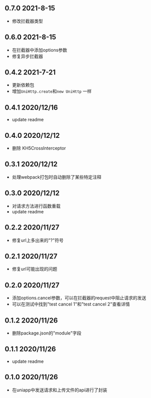 ## 0.7.0 2021-8-15

- 修改拦截器类型


## 0.6.0 2021-8-15

- 在拦截器中添加options参数
- 修复异步拦截器

## 0.4.2 2021-7-21

- 更新依赖包
- 增加`UniHttp.create`和`new UniHttp` 一样

## 0.4.1 2020/12/16

- update readme

## 0.4.0 2020/12/12

- 删除 KH5CrossInterceptor

## 0.3.1 2020/12/12

- 处理webpack打包时自动删除了某些特定注释

## 0.3.0 2020/12/12

- 对请求方法进行函数重载
- update readme

## 0.2.2 2020/11/27

- 修复url上多出来的"?"符号

## 0.2.1 2020/11/27

- 修复url可能出现的问题

## 0.2.0 2020/11/27

- 添加options.cancel参数，可以在拦截器的request中阻止请求的发送
- 可以在测试中找到"test cancel 1"和"test cancel 2"查看详情

## 0.1.2 2020/11/26

- 删除package.json的"module"字段

## 0.1.1 2020/11/26

- update readme

## 0.1.0 2020/11/26

- 在uniapp中发送请求和上传文件的api进行了封装